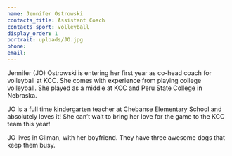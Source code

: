 ```yaml
---
name: Jennifer Ostrowski
contacts_title: Assistant Coach
contacts_sport: volleyball
display_order: 1
portrait: uploads/JO.jpg
phone:
email:
---
```


Jennifer (JO) Ostrowski is entering her first year as co-head coach for volleyball at KCC. She comes with experience from playing college volleyball. She played as a middle at KCC and Peru State College in Nebraska.&nbsp;

JO is a full time kindergarten teacher at Chebanse Elementary School and absolutely loves it\! She can’t wait to bring her love for the game to the KCC team this year\!&nbsp;

JO lives in Gilman, with her boyfriend. They have three awesome dogs that keep them busy.&nbsp;
